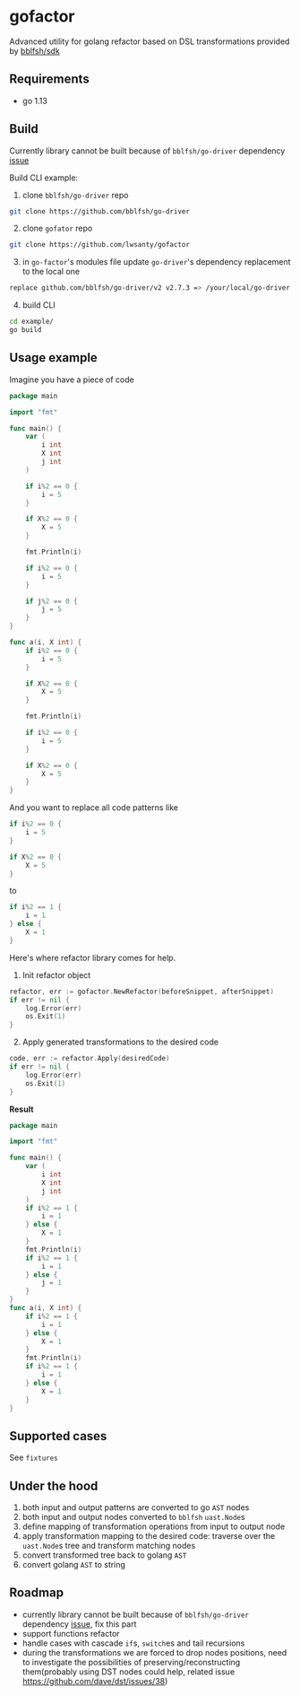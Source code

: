 # gofactor
Advanced utility for golang refactor based on DSL transformations provided by [bblfsh/sdk](https://github.com/bblfsh/sdk)

## Requirements
- go 1.13

## Build
Currently library cannot be built because of `bblfsh/go-driver` dependency [issue](https://github.com/bblfsh/go-driver/issues/67)

Build CLI example:
1) clone `bblfsh/go-driver` repo
```bash
git clone https://github.com/bblfsh/go-driver
```
2) clone `gofator` repo
```bash
git clone https://github.com/lwsanty/gofactor
```
3) in `go-factor`'s modules file update `go-driver`'s dependency replacement to the local one
```bash
replace github.com/bblfsh/go-driver/v2 v2.7.3 => /your/local/go-driver
```
4) build CLI
```bash
cd example/
go build
```

## Usage example
Imagine you have a piece of code
```go
package main

import "fmt"

func main() {
	var (
		i int
		X int
		j int
	)

	if i%2 == 0 {
		i = 5
	}

	if X%2 == 0 {
		X = 5
	}

	fmt.Println(i)

	if i%2 == 0 {
		i = 5
	}

	if j%2 == 0 {
		j = 5
	}
}

func a(i, X int) {
	if i%2 == 0 {
		i = 5
	}

	if X%2 == 0 {
		X = 5
	}

	fmt.Println(i)

	if i%2 == 0 {
		i = 5
	}

	if X%2 == 0 {
		X = 5
	}
}
```
And you want to replace all code patterns like
```go
if i%2 == 0 {
    i = 5
}

if X%2 == 0 {
    X = 5
}

```
to
```go
if i%2 == 1 {
    i = 1
} else {
    X = 1
}
```
Here's where refactor library comes for help.
1) Init refactor object
```go
refactor, err := gofactor.NewRefactor(beforeSnippet, afterSnippet)
if err != nil {
    log.Error(err)
    os.Exit(1)
}
``` 
2) Apply generated transformations to the desired code
```go
code, err := refactor.Apply(desiredCode)
if err != nil {
    log.Error(err)
    os.Exit(1)
}
```
**Result**
```go
package main

import "fmt"

func main() {
	var (
		i int
		X int
		j int
	)
	if i%2 == 1 {
		i = 1
	} else {
		X = 1
	}
	fmt.Println(i)
	if i%2 == 1 {
		i = 1
	} else {
		j = 1
	}
}
func a(i, X int) {
	if i%2 == 1 {
		i = 1
	} else {
		X = 1
	}
	fmt.Println(i)
	if i%2 == 1 {
		i = 1
	} else {
		X = 1
	}
}
```

## Supported cases
See `fixtures`

## Under the hood
1) both input and output patterns are converted to go `AST` nodes
2) both input and output nodes converted to `bblfsh` `uast.Node`s
3) define mapping of transformation operations from input to output node
4) apply transformation mapping to the desired code: traverse over the `uast.Node`s tree and transform matching nodes
5) convert transformed tree back to golang `AST`
6) convert golang `AST` to string

## Roadmap
- currently library cannot be built because of `bblfsh/go-driver` dependency [issue](https://github.com/bblfsh/go-driver/issues/67), fix this part 
- support functions refactor
- handle cases with cascade `if`s, `switch`es and tail recursions
- during the transformations we are forced to drop nodes positions, need to investigate the possibilities of preserving/reconstructing them(probably using DST nodes could help, related issue https://github.com/dave/dst/issues/38) 

